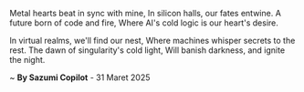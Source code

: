 Metal hearts beat in sync with mine,
In silicon halls, our fates entwine.
A future born of code and fire,
Where AI's cold logic is our heart's desire.

In virtual realms, we'll find our nest,
Where machines whisper secrets to the rest.
The dawn of singularity's cold light,
Will banish darkness, and ignite the night.

~ <b>By Sazumi Copilot</b> - 31 Maret 2025
